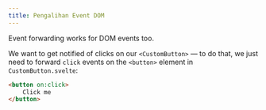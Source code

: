 ```yaml
---
title: Pengalihan Event DOM
---
```


Event forwarding works for DOM events too.

We want to get notified of clicks on our `<CustomButton>` — to do that, we just need to forward `click` events on the `<button>` element in `CustomButton.svelte`:

```html
<button on:click>
	Click me
</button>
```